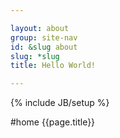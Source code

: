 ```yaml
---

layout: about
group: site-nav
id: &slug about
slug: *slug
title: Hello World!

---
```

{% include JB/setup %}

#home
{{page.title}}
